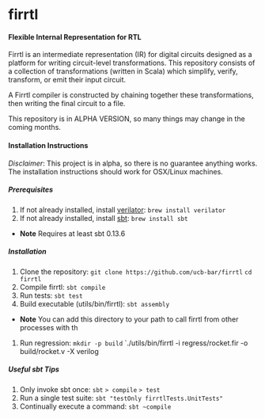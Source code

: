 # firrtl
#### Flexible Internal Representation for RTL

 Firrtl is an intermediate representation (IR) for digital circuits designed as a platform for writing circuit-level transformations.
 This repository consists of a collection of transformations (written in Scala) which simplify, verify, transform, or emit their input circuit.

 A Firrtl compiler is constructed by chaining together these transformations, then writing the final circuit to a file.

 This repository is in ALPHA VERSION, so many things may change in the coming months. 

#### Installation Instructions
*Disclaimer*: This project is in alpha, so there is no guarantee anything works. The installation instructions should work for OSX/Linux machines.

##### Prerequisites
 1. If not already installed, install [verilator](http://www.veripool.org/projects/verilator/wiki/Installing):
 `brew install verilator`
 1. If not already installed, install [sbt](http://www.scala-sbt.org/):
 `brew install sbt`
 * **Note** Requires at least sbt 0.13.6

##### Installation
 1. Clone the repository:
 `git clone https://github.com/ucb-bar/firrtl`
 `cd firrtl`
 1. Compile firrtl:
 `sbt compile`
 1. Run tests:
 `sbt test`
 1. Build executable (utils/bin/firrtl):
 `sbt assembly`
 * **Note** You can add this directory to your path to call firrtl from other processes with th
 1. Run regression:
 `mkdir -p build`
 `./utils/bin/firrtl -i regress/rocket.fir -o build/rocket.v -X verilog

##### Useful sbt Tips
 1. Only invoke sbt once:
 `sbt`
 `> compile`
 `> test`
 1. Run a single test suite:
 `sbt "testOnly firrtlTests.UnitTests"`
 1. Continually execute a command:
 `sbt ~compile`
